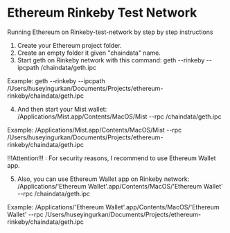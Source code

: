# Ethereum Rinkeby Test Network
Running Ethereum on Rinkeby-test-network by step by step instructions

1) Create your Ethereum project folder.
2) Create an empty folder it given "chaindata" name.
3) Start geth on Rinkeby network with this command:
  geth --rinkeby --ipcpath <YourProjectFolderPath>/chaindata/geth.ipc
  
  Example:
  geth --rinkeby --ipcpath /Users/huseyingurkan/Documents/Projects/ethereum-rinkeby/chaindata/geth.ipc

4) And then start your Mist wallet:
  /Applications/Mist.app/Contents/MacOS/Mist --rpc <YourProjectFolderPath>/chaindata/geth.ipc
  
  Example: 
  /Applications/Mist.app/Contents/MacOS/Mist --rpc /Users/huseyingurkan/Documents/Projects/ethereum-rinkeby/chaindata/geth.ipc
  
  !!!Attention!!! : For security reasons, I recommend to use Ethereum Wallet app.

5) Also, you can use Ethereum Wallet app on Rinkeby network:
  /Applications/'Ethereum Wallet'.app/Contents/MacOS/'Ethereum Wallet' --rpc <YourProjectFolderPath>/chaindata/geth.ipc
  
  Example: 
  /Applications/'Ethereum Wallet'.app/Contents/MacOS/'Ethereum Wallet' --rpc /Users/huseyingurkan/Documents/Projects/ethereum-rinkeby/chaindata/geth.ipc
